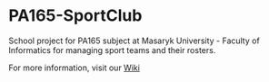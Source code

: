 # PA165-SportClub

School project for PA165 subject at Masaryk University - Faculty of Informatics for managing sport teams and their rosters.

For more information, visit our [Wiki](https://github.com/HonzaCech/PA165-SportClub/wiki)
